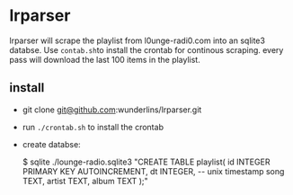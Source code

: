 # lrparser

lrparser will scrape the playlist from l0unge-radi0.com into an sqlite3 databse.
Use `contab.sh`to install the crontab for continous scraping. every pass will 
download the last 100 items in the playlist. 

## install
- git clone git@github.com:wunderlins/lrparser.git
- run `./crontab.sh` to install the crontab
- create databse:

	$ sqlite ./lounge-radio.sqlite3 "CREATE TABLE playlist(
		id INTEGER PRIMARY KEY AUTOINCREMENT,
		dt INTEGER, -- unix timestamp
		song TEXT,
		artist TEXT,
		album TEXT
	);"

